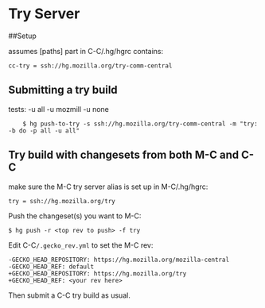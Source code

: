 # Try Server

##Setup

assumes [paths] part in C-C/.hg/hgrc contains:

    cc-try = ssh://hg.mozilla.org/try-comm-central


## Submitting a try build

tests:
    -u all
    -u mozmill
    -u none

```
    $ hg push-to-try -s ssh://hg.mozilla.org/try-comm-central -m "try: -b do -p all -u all"
```

## Try build with changesets from both M-C and C-C

make sure the M-C try server alias is set up in M-C/.hg/hgrc:

    try = ssh://hg.mozilla.org/try

Push the changeset(s) you want to M-C:

    $ hg push -r <top rev to push> -f try

Edit C-C`/.gecko_rev.yml` to set the M-C rev:

    -GECKO_HEAD_REPOSITORY: https://hg.mozilla.org/mozilla-central
    -GECKO_HEAD_REF: default
    +GECKO_HEAD_REPOSITORY: https://hg.mozilla.org/try
    +GECKO_HEAD_REF: <your rev here>

Then submit a C-C try build as usual.

